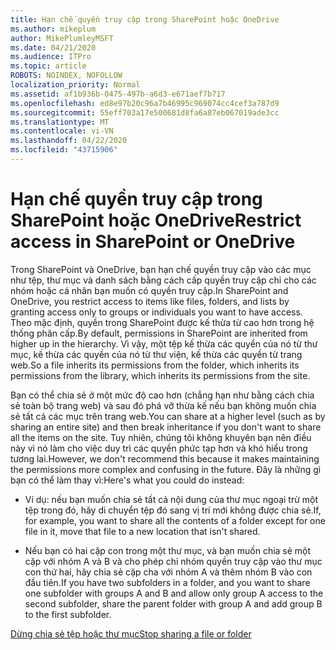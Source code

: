```yaml
---
title: Hạn chế quyền truy cập trong SharePoint hoặc OneDrive
ms.author: mikeplum
author: MikePlumleyMSFT
ms.date: 04/21/2020
ms.audience: ITPro
ms.topic: article
ROBOTS: NOINDEX, NOFOLLOW
localization_priority: Normal
ms.assetid: af1b936b-0475-497b-a6d3-e671aef7b717
ms.openlocfilehash: ed8e97b20c96a7b46995c969074cc4cef3a787d9
ms.sourcegitcommit: 55eff703a17e500681d8fa6a87eb067019ade3cc
ms.translationtype: MT
ms.contentlocale: vi-VN
ms.lasthandoff: 04/22/2020
ms.locfileid: "43715906"
---
```

# <a name="restrict-access-in-sharepoint-or-onedrive"></a><span data-ttu-id="f28d7-102">Hạn chế quyền truy cập trong SharePoint hoặc OneDrive</span><span class="sxs-lookup"><span data-stu-id="f28d7-102">Restrict access in SharePoint or OneDrive</span></span>

<span data-ttu-id="f28d7-103">Trong SharePoint và OneDrive, bạn hạn chế quyền truy cập vào các mục như tệp, thư mục và danh sách bằng cách cấp quyền truy cập chỉ cho các nhóm hoặc cá nhân bạn muốn có quyền truy cập.</span><span class="sxs-lookup"><span data-stu-id="f28d7-103">In SharePoint and OneDrive, you restrict access to items like files, folders, and lists by granting access only to groups or individuals you want to have access.</span></span> <span data-ttu-id="f28d7-104">Theo mặc định, quyền trong SharePoint được kế thừa từ cao hơn trong hệ thống phân cấp.</span><span class="sxs-lookup"><span data-stu-id="f28d7-104">By default, permissions in SharePoint are inherited from higher up in the hierarchy.</span></span> <span data-ttu-id="f28d7-105">Vì vậy, một tệp kế thừa các quyền của nó từ thư mục, kế thừa các quyền của nó từ thư viện, kế thừa các quyền từ trang web.</span><span class="sxs-lookup"><span data-stu-id="f28d7-105">So a file inherits its permissions from the folder, which inherits its permissions from the library, which inherits its permissions from the site.</span></span>
  
<span data-ttu-id="f28d7-106">Bạn có thể chia sẻ ở một mức độ cao hơn (chẳng hạn như bằng cách chia sẻ toàn bộ trang web) và sau đó phá vỡ thừa kế nếu bạn không muốn chia sẻ tất cả các mục trên trang web.</span><span class="sxs-lookup"><span data-stu-id="f28d7-106">You can share at a higher level (such as by sharing an entire site) and then break inheritance if you don't want to share all the items on the site.</span></span> <span data-ttu-id="f28d7-107">Tuy nhiên, chúng tôi không khuyên bạn nên điều này vì nó làm cho việc duy trì các quyền phức tạp hơn và khó hiểu trong tương lai.</span><span class="sxs-lookup"><span data-stu-id="f28d7-107">However, we don't recommend this because it makes maintaining the permissions more complex and confusing in the future.</span></span> <span data-ttu-id="f28d7-108">Đây là những gì bạn có thể làm thay vì:</span><span class="sxs-lookup"><span data-stu-id="f28d7-108">Here's what you could do instead:</span></span>
  
- <span data-ttu-id="f28d7-109">Ví dụ: nếu bạn muốn chia sẻ tất cả nội dung của thư mục ngoại trừ một tệp trong đó, hãy di chuyển tệp đó sang vị trí mới không được chia sẻ.</span><span class="sxs-lookup"><span data-stu-id="f28d7-109">If, for example, you want to share all the contents of a folder except for one file in it, move that file to a new location that isn't shared.</span></span>
    
- <span data-ttu-id="f28d7-110">Nếu bạn có hai cặp con trong một thư mục, và bạn muốn chia sẻ một cặp với nhóm A và B và cho phép chỉ nhóm quyền truy cập vào thư mục con thứ hai, hãy chia sẻ cặp cha với nhóm A và thêm nhóm B vào con đầu tiên.</span><span class="sxs-lookup"><span data-stu-id="f28d7-110">If you have two subfolders in a folder, and you want to share one subfolder with groups A and B and allow only group A access to the second subfolder, share the parent folder with group A and add group B to the first subfolder.</span></span>
    
[<span data-ttu-id="f28d7-111">Dừng chia sẻ tệp hoặc thư mục</span><span class="sxs-lookup"><span data-stu-id="f28d7-111">Stop sharing a file or folder </span></span>](https://go.microsoft.com/fwlink/?linkid=2008861)
  

